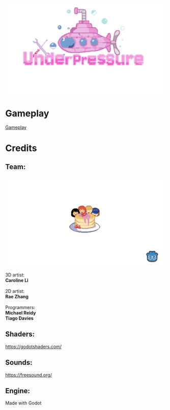 ![Logo](sprites/menu_logo.png)

# Gameplay

[Gameplay](https://youtu.be/fzqlHD6k39g)
 
# Credits
## Team:

![Team](sprites/splash.png)

3D artist: </br>**Caroline Li** </br></br>
2D artist: </br>**Rae Zhang** </br></br>
Programmers: </br>
**Michael Reidy** </br>
**Tiago Davies**

## Shaders:
https://godotshaders.com/

## Sounds:
https://freesound.org/

## Engine:
Made with Godot
